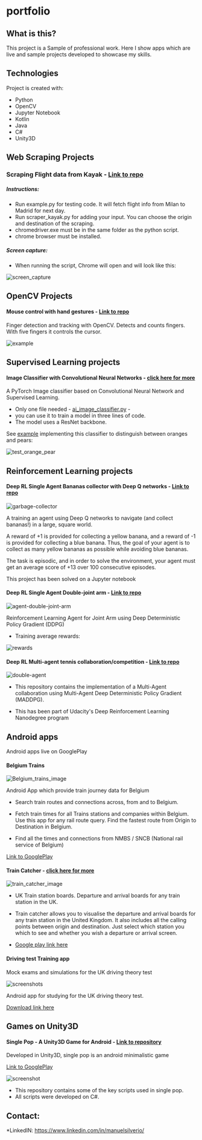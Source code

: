 # portfolio

## What is this?
This project is a Sample of professional work. Here I show apps which are live and sample projects developed to showcase my skills.

## Technologies
Project is created with:
* Python
* OpenCV
* Jupyter Notebook
* Kotlin
* Java
* C#
* Unity3D

## Web Scraping Projects

### Scraping Flight data from Kayak - [Link to repo](https://github.com/manuelsilverio/scraping_kayak)
##### Instructions:

* Run example.py for testing code. It will fetch flight info from Milan to Madrid for next day.
* Run scraper_kayak.py for adding your input. You can choose the origin and destination of the scraping. 
* chromedriver.exe must be in the same folder as the python script.
* chrome browser must be installed.

##### Screen capture:
* When running the script, Chrome will open and will look like this:

![screen_capture](https://github.com/manuelsilverio/scraping_kayak/blob/main/Capture_kayak.PNG)


## OpenCV Projects

#### Mouse control with hand gestures - [Link to repo](https://github.com/manuelsilverio/opencv-finger-tracking)

Finger detection and tracking with OpenCV. Detects and counts fingers. With five fingers it controls the cursor. 

![example](https://github.com/manuelsilverio/opencv-finger-tracking/blob/main/hand-gesture-control-output.gif)

## Supervised Learning projects

#### Image Classifier with Convolutional Neural Networks - [click here for more](https://github.com/manuelsilverio/ai-image-classifier)


A PyTorch Image classifier based on Convolutional Neural Network and Supervised Learning.


* Only one file needed - [ai_image_classifier.py](https://github.com/manuelsilverio/ai-image-classifier/blob/main/ai_image_classifier.py) -
* you can use it to train a model in three lines of code.
* The model uses a ResNet backbone.

See [example](https://github.com/manuelsilverio/ai-image-classifier/blob/main/example/example.ipynb) implementing this classifier to distinguish between oranges and pears:

![test_orange_pear](https://github.com/manuelsilverio/ai-image-classifier/blob/main/image_for_readme.png)


## Reinforcement Learning projects

#### Deep RL Single Agent Bananas collector with Deep Q networks - [Link to repo](https://github.com/manuelsilverio/udacity_project_navigation)
![garbage-collector](https://github.com/manuelsilverio/udacity_project_navigation/blob/main/images/banana-collector.gif)

A training an agent using Deep Q networks to navigate (and collect bananas!) in a large, square world.

A reward of +1 is provided for collecting a yellow banana, and a reward of -1 is provided for collecting a blue banana.  Thus, the goal of your agent is to collect as many yellow bananas as possible while avoiding blue bananas.  

The task is episodic, and in order to solve the environment, your agent must get an average score of +13 over 100 consecutive episodes.

This project has been solved on a Jupyter notebook 


#### Deep RL Single Agent Double-joint arm - [Link to repo](https://github.com/manuelsilverio/DeepRL-single-agent-joint-arm)

![agent-double-joint-arm](https://github.com/manuelsilverio/DeepRL-single-agent-joint-arm/blob/main/trained_arms.gif)

Reinforcement Learning Agent for Joint Arm using Deep Deterministic Policy Gradient (DDPG)

* Training average rewards:

![rewards](https://github.com/manuelsilverio/DeepRL-single-agent-joint-arm/blob/main/plot_p2.png)


#### Deep RL Multi-agent tennis collaboration/competition - [Link to repo](https://github.com/manuelsilverio/DeepRL-multi-agent-tennis)

![double-agent](https://github.com/manuelsilverio/DeepRL-multi-agent-tennis/blob/main/tennis.gif)

* This repository contains the implementation of a Multi-Agent collaboration using Multi-Agent Deep Deterministic Policy Gradient (MADDPG).

* This has been part of Udacity's Deep Reinforcement Learning Nanodegree program


## Android apps
	
Android apps live on GooglePlay


#### Belgium Trains

![Belgium_trains_image](https://github.com/manuelsilverio/belgium-trains/blob/main/screen_capture.PNG)

Android App which provide train journey data for Belgium


* Search train routes and connections across, from and to Belgium.

* Fetch train times for all Trains stations and companies within Belgium. Use this app for any rail route query. Find the fastest route from Origin to Destination in Belgium.

* Find all the times and connections from NMBS / SNCB (National rail service of Belgium)


[Link to GooglePlay](https://play.google.com/store/apps/details?id=com.transportai.belgiumtrains)


#### Train Catcher - [click here for more](https://github.com/manuelsilverio/train-catcher)

![train_catcher_image](https://github.com/manuelsilverio/train-catcher/blob/main/screenshots/screenshot_01_.png)

* UK Train station boards. Departure and arrival boards for any train station in the UK.

* Train catcher allows you to visualise the departure and arrival boards for any train station in the United Kingdom. It also includes all the calling points between origin and destination. Just select which station you which to see and whether you wish a departure or arrival screen.

* [Google play link here](https://play.google.com/store/apps/details?id=com.uk.traincatcher)

#### Driving test Training app

Mock exams and simulations for the UK driving theory test

![screenshots](https://github.com/manuelsilverio/uk-driving-theory-trainer/blob/main/screenshots.PNG)

Android app for studying for the UK driving theory test. 

[Download link here](https://play.google.com/store/apps/details?id=com.m.trainerdrivingtestuk)


## Games on Unity3D
  
#### Single Pop - A Unity3D Game for Android - [Link to repository](https://github.com/manuelsilverio/single_pop_unity3d_game)

Developed in Unity3D, single pop is an android minimalistic game

[Link to GooglePlay](https://play.google.com/store/apps/details?id=com.manuchan.singlepop)

![screenshot](https://github.com/manuelsilverio/single_pop_unity3d_game/blob/main/screenshot_single_pop.PNG)

* This repository contains some of the key scripts used in single pop. 
* All scripts were developed on C#.


## Contact:

*LinkedIN: https://www.linkedin.com/in/manuelsilverio/
